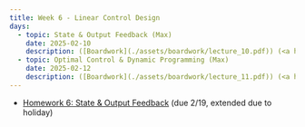 ```yaml
---
title: Week 6 - Linear Control Design
days:
  - topic: State & Output Feedback (Max)
    date: 2025-02-10
    description: ([Boardwork](./assets/boardwork/lecture_10.pdf)) (<a href="https://www.youtube.com/watch?v=4FTLvFv3SX8&list=PLU2v_5UVjn7d6-pFEjqvXhI0fE83DfncU&index=14">Video</a>) <br /> Reading - LN 5.1
  - topic: Optimal Control & Dynamic Programming (Max)
    date: 2025-02-12
    description: ([Boardwork](./assets/boardwork/lecture_11.pdf)) (<a href="https://www.youtube.com/watch?v=Na9hL-a6lQE&list=PLU2v_5UVjn7d6-pFEjqvXhI0fE83DfncU&index=15">Video</a>) <br /> Reading - LN 5.2
---
```


- [Homework 6: State & Output Feedback](./assets/hw/CDS_131_Homework_6.pdf) (due 2/19, extended due to holiday)

<a id="Week7"></a>
